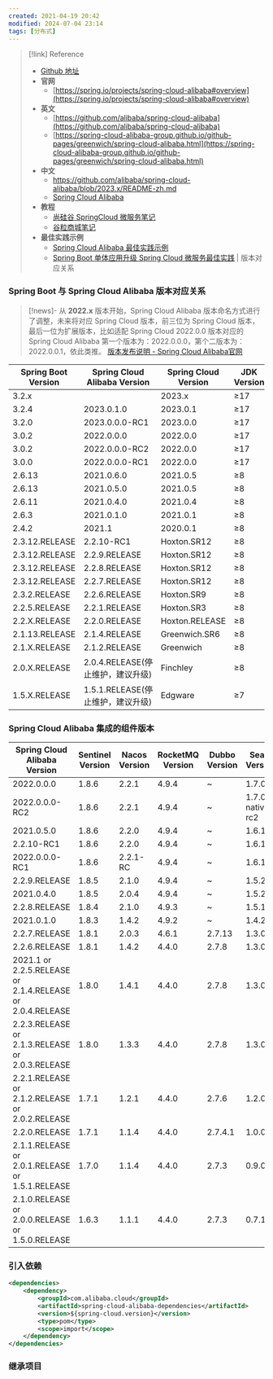 ```yaml
---
created: 2021-04-19 20:42
modified: 2024-07-04 23:14
tags: [分布式]
---
```


> [!link] Reference
> - [Github 地址](https://github.com/alibaba/spring-cloud-alibaba/blob/master/README-zh.md)
> - **官网**
> 	- [https://spring.io/projects/spring-cloud-alibaba#overview](https://spring.io/projects/spring-cloud-alibaba#overview)
> - **英文**
> 	- [https://github.com/alibaba/spring-cloud-alibaba](https://github.com/alibaba/spring-cloud-alibaba)
> 	- [https://spring-cloud-alibaba-group.github.io/github-pages/greenwich/spring-cloud-alibaba.html](https://spring-cloud-alibaba-group.github.io/github-pages/greenwich/spring-cloud-alibaba.html)
> - **中文**
> 	- https://github.com/alibaba/spring-cloud-alibaba/blob/2023.x/README-zh.md
> 	- [Spring Cloud Alibaba](https://sca.aliyun.com/)
> - **教程**
> 	- [尚硅谷 SpringCloud 微服务笔记](https://blog.csdn.net/hancoder/article/details/109063671)
> 	- [谷粒商城笔记](https://blog.csdn.net/hancoder/article/details/106922139)
> - **最佳实践示例**
> 	- [Spring Cloud Alibaba 最佳实践示例](https://sca.aliyun.com/docs/2023/best-practice/integrated-example/)
> 	- [Spring Boot 单体应用升级 Spring Cloud 微服务最佳实践](https://sca.aliyun.com/docs/2022/best-practice/spring-boot-to-spring-cloud/) | 版本对应关系

### Spring Boot 与 Spring Cloud Alibaba 版本对应关系

> [!news]-
> 从 **2022.x** 版本开始，Spring Cloud Alibaba 版本命名方式进行了调整，未来将对应 Spring Cloud 版本，前三位为 Spring Cloud 版本，最后一位为扩展版本，比如适配 Spring Cloud 2022.0.0 版本对应的 Spring Cloud Alibaba 第一个版本为：2022.0.0.0，第个二版本为：2022.0.0.1，依此类推。
> [版本发布说明 - Spring Cloud Alibaba官网](https://sca.aliyun.com/docs/2022/overview/version-explain/)

| **Spring Boot Version** | **Spring Cloud Alibaba Version** | **Spring Cloud Version** | **JDK Version** |
| ----------------------- | -------------------------------- | ------------------------ | --------------- |
| 3.2.x                   |                                  | 2023.x                   | ≥17             |
| 3.2.4                   | 2023.0.1.0                       | 2023.0.1                 | ≥17             |
| 3.2.0                   | 2023.0.0.0-RC1                   | 2023.0.0                 | ≥17             |
| 3.0.2                   | 2022.0.0.0                       | 2022.0.0                 | ≥17             |
| 3.0.2                   | 2022.0.0.0-RC2                   | 2022.0.0                 | ≥17             |
| 3.0.0                   | 2022.0.0.0-RC1                   | 2022.0.0                 | ≥17             |
| 2.6.13                  | 2021.0.6.0                       | 2021.0.5                 | ≥8              |
| 2.6.13                  | 2021.0.5.0                       | 2021.0.5                 | ≥8              |
| 2.6.11                  | 2021.0.4.0                       | 2021.0.4                 | ≥8              |
| 2.6.3                   | 2021.0.1.0                       | 2021.0.1                 | ≥8              |
| 2.4.2                   | 2021.1                           | 2020.0.1                 | ≥8              |
| 2.3.12.RELEASE          | 2.2.10-RC1                       | Hoxton.SR12              | ≥8              |
| 2.3.12.RELEASE          | 2.2.9.RELEASE                    | Hoxton.SR12              | ≥8              |
| 2.3.12.RELEASE          | 2.2.8.RELEASE                    | Hoxton.SR12              | ≥8              |
| 2.3.12.RELEASE          | 2.2.7.RELEASE                    | Hoxton.SR12              | ≥8              |
| 2.3.2.RELEASE           | 2.2.6.RELEASE                    | Hoxton.SR9               | ≥8              |
| 2.2.5.RELEASE           | 2.2.1.RELEASE                    | Hoxton.SR3               | ≥8              |
| 2.2.X.RELEASE           | 2.2.0.RELEASE                    | Hoxton.RELEASE           | ≥8              |
| 2.1.13.RELEASE          | 2.1.4.RELEASE                    | Greenwich.SR6            | ≥8              |
| 2.1.X.RELEASE           | 2.1.2.RELEASE                    | Greenwich                | ≥8              |
| 2.0.X.RELEASE           | 2.0.4.RELEASE(停止维护，建议升级)         | Finchley                 | ≥8              |
| 1.5.X.RELEASE           | 1.5.1.RELEASE(停止维护，建议升级)         | Edgware                  | ≥7              |

### Spring Cloud Alibaba 集成的组件版本

| **Spring Cloud Alibaba Version**                          | **Sentinel Version** | **Nacos Version** | **RocketMQ Version** | **Dubbo Version** | **Seata Version** |
| --------------------------------------------------------- | -------------------- | ----------------- | -------------------- | ----------------- | ----------------- |
| 2022.0.0.0                                                | 1.8.6                | 2.2.1             | 4.9.4                | ~                 | 1.7.0             |
| 2022.0.0.0-RC2                                            | 1.8.6                | 2.2.1             | 4.9.4                | ~                 | 1.7.0-native-rc2  |
| 2021.0.5.0                                                | 1.8.6                | 2.2.0             | 4.9.4                | ~                 | 1.6.1             |
| 2.2.10-RC1                                                | 1.8.6                | 2.2.0             | 4.9.4                | ~                 | 1.6.1             |
| 2022.0.0.0-RC1                                            | 1.8.6                | 2.2.1-RC          | 4.9.4                | ~                 | 1.6.1             |
| 2.2.9.RELEASE                                             | 1.8.5                | 2.1.0             | 4.9.4                | ~                 | 1.5.2             |
| 2021.0.4.0                                                | 1.8.5                | 2.0.4             | 4.9.4                | ~                 | 1.5.2             |
| 2.2.8.RELEASE                                             | 1.8.4                | 2.1.0             | 4.9.3                | ~                 | 1.5.1             |
| 2021.0.1.0                                                | 1.8.3                | 1.4.2             | 4.9.2                | ~                 | 1.4.2             |
| 2.2.7.RELEASE                                             | 1.8.1                | 2.0.3             | 4.6.1                | 2.7.13            | 1.3.0             |
| 2.2.6.RELEASE                                             | 1.8.1                | 1.4.2             | 4.4.0                | 2.7.8             | 1.3.0             |
| 2021.1 or 2.2.5.RELEASE or 2.1.4.RELEASE or 2.0.4.RELEASE | 1.8.0                | 1.4.1             | 4.4.0                | 2.7.8             | 1.3.0             |
| 2.2.3.RELEASE or 2.1.3.RELEASE or 2.0.3.RELEASE           | 1.8.0                | 1.3.3             | 4.4.0                | 2.7.8             | 1.3.0             |
| 2.2.1.RELEASE or 2.1.2.RELEASE or 2.0.2.RELEASE           | 1.7.1                | 1.2.1             | 4.4.0                | 2.7.6             | 1.2.0             |
| 2.2.0.RELEASE                                             | 1.7.1                | 1.1.4             | 4.4.0                | 2.7.4.1           | 1.0.0             |
| 2.1.1.RELEASE or 2.0.1.RELEASE or 1.5.1.RELEASE           | 1.7.0                | 1.1.4             | 4.4.0                | 2.7.3             | 0.9.0             |
| 2.1.0.RELEASE or 2.0.0.RELEASE or 1.5.0.RELEASE           | 1.6.3                | 1.1.1             | 4.4.0                | 2.7.3             | 0.7.1             |

### 引入依赖

```xml
<dependencies>
	<dependency>
		<groupId>com.alibaba.cloud</groupId>
		<artifactId>spring-cloud-alibaba-dependencies</artifactId>
		<version>${spring-cloud.version}</version>
		<type>pom</type>
		<scope>import</scope>
	</dependency>
</dependencies>
```

### 继承项目
